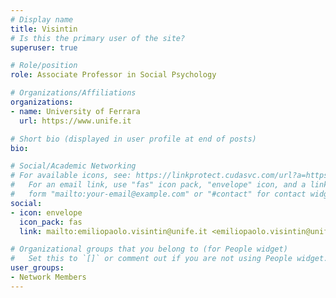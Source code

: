 ```yaml
---
# Display name
title: Visintin
# Is this the primary user of the site?
superuser: true

# Role/position
role: Associate Professor in Social Psychology

# Organizations/Affiliations
organizations:
- name: University of Ferrara
  url: https://www.unife.it

# Short bio (displayed in user profile at end of posts)
bio: 

# Social/Academic Networking
# For available icons, see: https://linkprotect.cudasvc.com/url?a=https%3a%2f%2fsourcethemes.com%2facademic%2fdocs%2fpage-builder%2f%23icons&c=E,1,03Q55I8O6D-V-MsaI5i3Th7UvGHpRVj6l4dANOBXiQaBRckWF-Uxi40d1B8mh5T88rS8FWL6R2UVO5-e4mDAmzVU5C2FJcU0kEkb6Qi2tyc,&typo=1
#   For an email link, use "fas" icon pack, "envelope" icon, and a link in the
#   form "mailto:your-email@example.com" or "#contact" for contact widget.
social:
- icon: envelope
  icon_pack: fas
  link: mailto:emiliopaolo.visintin@unife.it <emiliopaolo.visintin@unife.it>

# Organizational groups that you belong to (for People widget)
#   Set this to `[]` or comment out if you are not using People widget.
user_groups:
- Network Members
---
```


